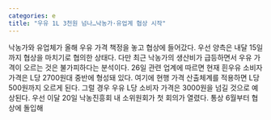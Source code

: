 ```yaml
---
categories: e
title: "우유 1L 3천원 넘나…낙농가·유업계 협상 시작"
---
```

낙농가와 유업체가 올해 우유 가격 책정을 놓고 협상에 들어갔다. 우선 양측은 내달 15일까지 협상을 마치기로 협의한 상태다. 다만 최근 낙농가의 생산비가 급등하면서 우유 가격이 오르는 것은 불가피하다는 분석이다. 26일 관련 업계에 따르면 현재 흰우유 소비자 가격은 L당 2700원대 중반에 형성돼 있다. 여기에 현행 가격 산출체계를 적용하면 L당 500원까지 오르게 된다. 그럴 경우 우유 L당 소비자 가격은 3000원을 넘길 것으로 예상된다. 우선 이달 20일 낙농진흥회 내 소위원회가 첫 회의가 열렸다. 통상 6월부터 협상에 돌입해